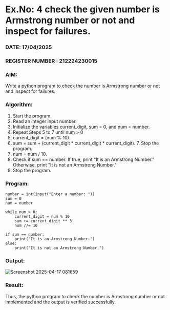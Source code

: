 # Ex.No: 4 check the given number is Armstrong number or not and inspect for failures.
### DATE: 17/04/2025                                                                            
### REGISTER NUMBER : 212224230015
### AIM: 
Write a python program to check the number is Armstrong number or not and inspect for failures.

### Algorithm:
1.  Start the program.
2.	Read an integer input number.
3.	Initialize the variables current_digit, sum = 0, and num = number.
4.	Repeat Steps 5 to 7 until num > 0
5.	current_digit = (num % 10).
6.	sum = sum + (current_digit * current_digit * current_digit). 7. Stop the program.
7.	num = num / 10.
8.	Check if sum == number. If true, print "It is an Armstrong Number." Otherwise, print "It is not an Armstrong Number."
9.	Stop the program.

### Program:
```
number = int(input("Enter a number: "))
sum = 0
num = number

while num > 0:
    current_digit = num % 10
    sum += current_digit ** 3
    num //= 10

if sum == number:
    print("It is an Armstrong Number.")
else:
    print("It is not an Armstrong Number.")

```













### Output:
![Screenshot 2025-04-17 081659](https://github.com/user-attachments/assets/fbf7a213-99c7-403c-8af2-ba4b96bc519f)






### Result:
Thus, the python program to check the number is Armstrong number or not implemented and the output is verified successfully.


